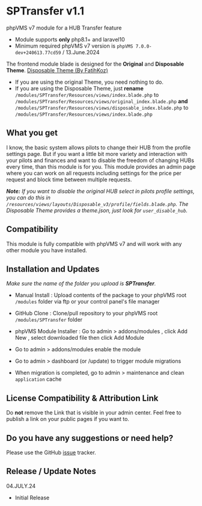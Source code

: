 # SPTransfer v1.1

phpVMS v7 module for a HUB Transfer feature

* Module supports **only** php8.1+ and laravel10
* Minimum required phpVMS v7 version is `phpVMS 7.0.0-dev+240613.77cd59` / 13.June.2024

The frontend module blade is designed for the **Original** and **Disposable Theme**.
[Disposable Theme (By FatihKoz)](https://github.com/FatihKoz/DisposableTheme)

* If you are using the original Theme, you need nothing to do.
* If you are using the Disposable Theme, just **rename** `/modules/SPTransfer/Resources/views/index.blade.php` to `/modules/SPTransfer/Resources/views/original_index.blade.php` **and** `/modules/SPTransfer/Resources/views/disposable_index.blade.php` to `/modules/SPTransfer/Resources/views/index.blade.php`

## What you get

I know, the basic system allows pilots to change their HUB from the profile settings page. But if you want a little bit more variety and interaction with your pilots and finances and want to disable the freedom of changing HUBs every time, than this module is for you. This module provides an admin page where you can work on all requests including settings for the price per request and block time between multiple requests.

_**Note:** If you want to disable the original HUB select in pilots profile settings, you can do this in `/resources/views/layouts/Disposable_v3/profile/fields.blade.php`. The Disposable Theme provides a theme.json, just look for `user_disable_hub`._

## Compatibility

This module is fully compatible with phpVMS v7 and will work with any other module you have installed.

## Installation and Updates

_Make sure the name of the folder you upload is **SPTransfer**._
* Manual Install : Upload contents of the package to your phpVMS root `/modules` folder via ftp or your control panel's file manager
* GitHub Clone : Clone/pull repository to your phpVMS root `/modules/SPTransfer` folder
* phpVMS Module Installer : Go to admin > addons/modules , click Add New , select downloaded file then click Add Module

* Go to admin > addons/modules enable the module
* Go to admin > dashboard (or /update) to trigger module migrations
* When migration is completed, go to admin > maintenance and clean `application` cache

## License Compatibility & Attribution Link

Do **not** remove the Link that is visible in your admin center. Feel free to publish a link on your public pages if you want to.

## Do you have any suggestions or need help?
Please use the GitHub [issue](https://github.com/PaintSplasher/phpvms7_SPTransfer/issues) tracker.

## Release / Update Notes

04.JULY.24
* Initial Release
